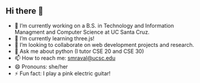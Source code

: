 ## Hi there 👋
- 🔭 I’m currently working on a B.S. in Technology and Information Managment and Computer Science at UC Santa Cruz. 
- 🌱 I’m currently learning three.js! 
- 👯 I’m looking to collaborate on web development projects and research. 
- 💬 Ask me about python (I tutor CSE 20 and CSE 30) 
- 📫 How to reach me: smraval@ucsc.edu
- 😄 Pronouns: she/her
- ⚡ Fun fact: I play a pink electric guitar! 
